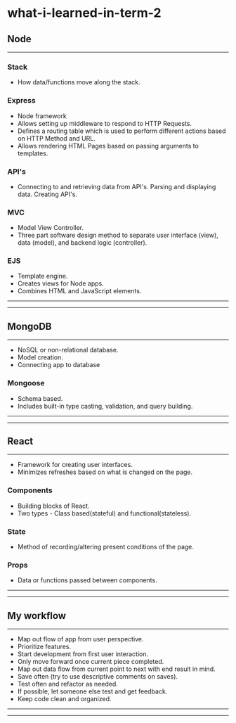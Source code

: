 # what-i-learned-in-term-2

## Node

---

### Stack

* How data/functions move along the stack.

### Express

* Node framework
* Allows setting up middleware to respond to HTTP Requests.
* Defines a routing table which is used to perform different actions based on HTTP Method and URL.
* Allows rendering HTML Pages based on passing arguments to templates.


### API's

* Connecting to and retrieving data from API's. Parsing and displaying data. Creating API's.

### MVC

* Model View Controller.
* Three part software design method to separate user interface (view), data (model), and backend logic (controller).

### EJS

* Template engine.
* Creates views for Node apps.
* Combines HTML and JavaScript elements.

---
---

## MongoDB

---

* NoSQL or non-relational database.
* Model creation.
* Connecting app to database

### Mongoose

* Schema based.
* Includes built-in type casting, validation,  and query building.

---
---

## React

---

* Framework for creating user interfaces.
* Minimizes refreshes based on what is changed on the page.

### Components

* Building blocks of React.
* Two types - Class based(stateful) and functional(stateless).

### State

* Method of recording/altering present conditions of the page.

### Props

* Data or functions passed between components.

---
---

## My workflow

---

* Map out flow of app from user perspective.
* Prioritize features.
* Start development from first user interaction.
* Only move forward once current piece completed.
* Map out data flow from current point to next with end result in mind.
* Save often (try to use descriptive comments on saves).
* Test often and refactor as needed.
* If possible, let someone else test and get feedback.
* Keep code clean and organized.

---
---